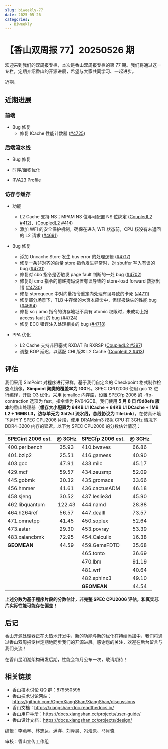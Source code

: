 ```yaml
---
slug: biweekly-77
date: 2025-05-26
categories:
  - Biweekly
---
```


# 【香山双周报 77】20250526 期

欢迎来到我们的双周报专栏，本次是香山双周报专栏的第 77 期。我们将通过这一专栏，定期介绍香山的开源进展，希望与大家共同学习、一起进步。

近期，


<!-- more -->

## 近期进展

### 前端

- Bug 修复
    - 修复 ICache 性能计数器 ([#4725](https://github.com/OpenXiangShan/XiangShan/pull/4725))

### 后端流水线

- Bug 修复

- 时序/面积优化

- RVA23 Profile

### 访存与缓存

- 功能
  - L2 Cache 支持 NS；MPAM NS 位与可配置 NS 位绑定 ([CoupledL2 #412](https://github.com/OpenXiangShan/CoupledL2/pull/412))、([CoupledL2 #414](https://github.com/OpenXiangShan/CoupledL2/pull/414))
  - 添加 WFI 的安全保护机制，确保在进入 WFI 状态前，CPU 核没有未返回的 L2 请求 ([#4691](https://github.com/OpenXiangShan/XiangShan/pull/4691))

- Bug 修复
  - 添加 Uncache Store 发生 bus error 的处理逻辑 ([#4717](https://github.com/OpenXiangShan/XiangShan/pull/4717))
  - 修复一条非对齐的向量 store 指令发生异常时，对 sbuffer 写入有误的 bug ([#4731](https://github.com/OpenXiangShan/XiangShan/pull/4731))
  - 修复对 cbo 指令是否触发 page fault 判断的一处 bug ([#4702](https://github.com/OpenXiangShan/XiangShan/pull/4702))
  - 修复对 cmo 指令的前递掩码设置有误导致的 store-load forward 数据出错 ([#4730](https://github.com/OpenXiangShan/XiangShan/pull/4730))
  - 修复 storequeue 中对向量指令重定向处理有误导致的卡死 ([#4711](https://github.com/OpenXiangShan/XiangShan/pull/4711))
  - 修复部分场景下，TLB 中存储的大页本应命中，但误报缺失的性能 bug ([#4694](https://github.com/OpenXiangShan/XiangShan/pull/4694))
  - 修复 sc / amo 指令的访存地址不具有 atomic 权限时，未成功上报 access fault 的 bug ([#4724](https://github.com/OpenXiangShan/XiangShan/pull/4724))
  - 修复 ECC 错误注入处理相关的 bug ([#4718](https://github.com/OpenXiangShan/XiangShan/pull/4718))

- PPA 优化
  - L2 Cache 支持非阻塞式 RXDAT 和 RXRSP ([CoupledL2 #397](https://github.com/OpenXiangShan/CoupledL2/pull/397))
  - 调整 BOP 延迟，以适配 CHI 版本 L2 Cache ([CoupledL2 #413](https://github.com/OpenXiangShan/CoupledL2/pull/413))

## 评估

我们采用 SimPoint 对程序进行采样，基于我们自定义的 Checkpoint 格式制作检查点镜像，**Simpoint 聚类的覆盖率为 100%**。SPEC CPU2006 使用 gcc 12 进行编译，开启 O3 优化，采用 jemalloc 内存库，设置 SPECfp 2006 的 -ffp-contraction 选项为 fast，指令集为 RV64GCB。我们使用 **5 月 8 日 f9d8efe 版本**的香山处理器（**缓存大小配置为 64KB L1 ICache + 64KB L1 DCache + 1MB L2 + 16MB L3，访存单元为 3ld2st 流水线，总线协议为 TileLink**），在仿真环境下运行了 SPEC CPU2006 片段，使用 DRAMsim3 模拟 CPU 在 3GHz 情况下 DDR4-3200 内存的延迟。以下为 SPEC CPU2006 的分数估计情况：

| SPECint 2006 est. | @ 3GHz | SPECfp 2006 est.  | @ 3GHz |
| :---------------- | :----: | :---------------- | :----: |
| 400.perlbench     | 35.93  | 410.bwaves        | 66.86  |
| 401.bzip2         | 25.51  | 416.gamess        | 40.90  |
| 403.gcc           | 47.91  | 433.milc          | 45.17  |
| 429.mcf           | 59.57  | 434.zeusmp        | 52.09  |
| 445.gobmk         | 30.32  | 435.gromacs       | 33.66  |
| 456.hmmer         | 41.61  | 436.cactusADM     | 46.18  |
| 458.sjeng         | 30.52  | 437.leslie3d      | 45.90  |
| 462.libquantum    | 122.43 | 444.namd          | 28.88  |
| 464.h264ref       | 56.57  | 447.dealII        | 73.57  |
| 471.omnetpp       | 41.45  | 450.soplex        | 52.64  |
| 473.astar         | 29.30  | 453.povray        | 53.39  |
| 483.xalancbmk     | 72.95  | 454.Calculix      | 16.38  |
| **GEOMEAN**       | 44.59  | 459.GemsFDTD      | 35.68  |
|                   |        | 465.tonto         | 36.69  |
|                   |        | 470.lbm           | 91.19  |
|                   |        | 481.wrf           | 40.64  |
|                   |        | 482.sphinx3       | 49.10  |
|                   |        | **GEOMEAN**       | 44.54  |

**上述分数为基于程序片段的分数估计，非完整 SPEC CPU2006 评估，和真实芯片实际性能可能存在偏差！**

## 后记

香山开源处理器正在火热地开发中，新的功能与新的优化在持续添加中，我们将通过香山双周报专栏定期地同步我们的开源进展。感谢您的关注，欢迎在后台留言与我们交流！

在香山昆明湖架构研发后期，性能会每月公布一次，敬请期待！

## 相关链接

- 香山技术讨论 QQ 群：879550595
- 香山技术讨论网站：https://github.com/OpenXiangShan/XiangShan/discussions
- 香山文档：https://xiangshan-doc.readthedocs.io/
- 香山用户手册：https://docs.xiangshan.cc/projects/user-guide/
- 香山设计文档：https://docs.xiangshan.cc/projects/design/

编辑：李燕琴、林志达、满洋、刘泽昊、冯浩原、马月骁

审校：香山宣传工作组
